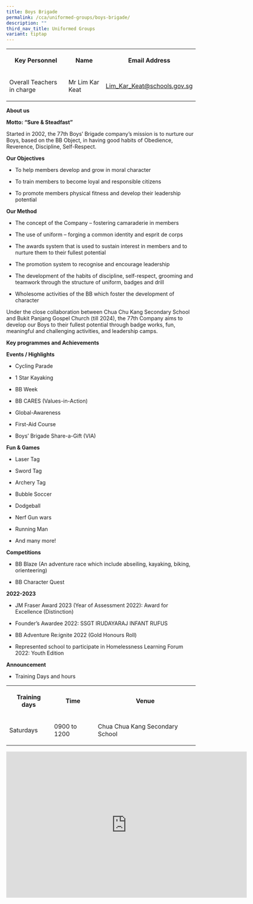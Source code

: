 ```yaml
---
title: Boys Brigade
permalink: /cca/uniformed-groups/boys-brigade/
description: ""
third_nav_title: Uniformed Groups
variant: tiptap
---
```

<table><tbody><tr><th rowspan="1" colspan="1"><p>Key Personnel</p></th><th rowspan="1" colspan="1"><p>Name</p></th><th rowspan="1" colspan="1"><p>Email Address</p></th></tr><tr><td rowspan="1" colspan="1"><p>Overall Teachers in charge</p></td><td rowspan="1" colspan="1"><p>Mr Lim Kar Keat</p></td><td rowspan="1" colspan="1"><p><a href="mailto:Lim_Kar_Keat@schools.gov.sg" rel="noopener noreferrer nofollow" target="_blank">Lim_Kar_Keat@schools.gov.sg</a></p></td></tr></tbody></table><p><strong>About us</strong></p><p><strong>Motto: “Sure &amp; Steadfast”</strong></p><p>Started in 2002, the 77th Boys’ Brigade company’s mission is to nurture our Boys, based on the BB Object, in having good habits of Obedience, Reverence, Discipline, Self-Respect.</p><p><strong>Our Objectives</strong></p><ul data-tight="true" class="tight"><li><p>To help members develop and grow in moral character</p></li><li><p>To train members to become loyal and responsible citizens</p></li><li><p>To promote members physical fitness and develop their leadership potential</p></li></ul><p><strong>Our Method</strong></p><ul data-tight="true" class="tight"><li><p>The concept of the Company – fostering camaraderie in members</p></li><li><p>The use of uniform – forging a common identity and esprit de corps</p></li><li><p>The awards system that is used to sustain interest in members and to nurture them to their fullest potential</p></li><li><p>The promotion system to recognise and encourage leadership</p></li><li><p>The development of the habits of discipline, self-respect, grooming and teamwork through the structure of uniform, badges and drill</p></li><li><p>Wholesome activities of the BB which foster the development of character</p></li></ul><p>Under the close collaboration between Chua Chu Kang Secondary School and Bukit Panjang Gospel Church (till 2024), the 77th Company aims to develop our Boys to their fullest potential through badge works, fun, meaningful and challenging activities, and leadership camps.</p><p><strong>Key programmes and Achievements</strong></p><p><strong>Events / Highlights</strong></p><ul data-tight="true" class="tight"><li><p>Cycling Parade</p></li><li><p>1 Star Kayaking</p></li><li><p>BB Week</p></li><li><p>BB CARES (Values-in-Action)</p></li><li><p>Global-Awareness</p></li><li><p>First-Aid Course</p></li><li><p>Boys’ Brigade Share-a-Gift (VIA)</p></li></ul><p><strong>Fun &amp; Games</strong></p><ul data-tight="true" class="tight"><li><p>Laser Tag</p></li><li><p>Sword Tag</p></li><li><p>Archery Tag</p></li><li><p>Bubble Soccer</p></li><li><p>Dodgeball</p></li><li><p>Nerf Gun wars</p></li><li><p>Running Man</p></li><li><p>And many more!</p></li></ul><p><strong>Competitions</strong></p><ul data-tight="true" class="tight"><li><p>BB Blaze (An adventure race which include abseiling, kayaking, biking, orienteering)</p></li><li><p>BB Character Quest</p></li></ul><p><strong>2022-2023</strong></p><ul data-tight="true" class="tight"><li><p>JM Fraser Award 2023 (Year of Assessment 2022): Award for Excellence (Distinction)</p></li><li><p>Founder’s Awardee 2022: SSGT IRUDAYARAJ INFANT RUFUS</p></li><li><p>BB Adventure Re:ignite 2022 (Gold Honours Roll)</p></li><li><p>Represented school to participate in Homelessness Learning Forum 2022: Youth Edition</p></li></ul><p><strong>Announcement</strong></p><ul data-tight="true" class="tight"><li><p>Training Days and hours</p></li></ul><table><tbody><tr><th rowspan="1" colspan="1"><p>Training days</p></th><th rowspan="1" colspan="1"><p>Time</p></th><th rowspan="1" colspan="1"><p>Venue</p></th></tr><tr><td rowspan="1" colspan="1"><p>Saturdays</p></td><td rowspan="1" colspan="1"><p>0900 to 1200</p></td><td rowspan="1" colspan="1"><p>Chua Chua Kang Secondary School</p></td></tr></tbody></table><div class="iframe-wrapper"><iframe height="389" width="640" allowfullscreen="true" frameborder="0" src="https://docs.google.com/presentation/d/e/2PACX-1vRMlw6tb3yi1ZcPYG7DcQ-nEpPcKllm7yPASPT2eNkTdhc_tC4L7LRFbqDDYE-luw/embed?start=true&amp;loop=true&amp;delayms=3000"></iframe></div><p></p>